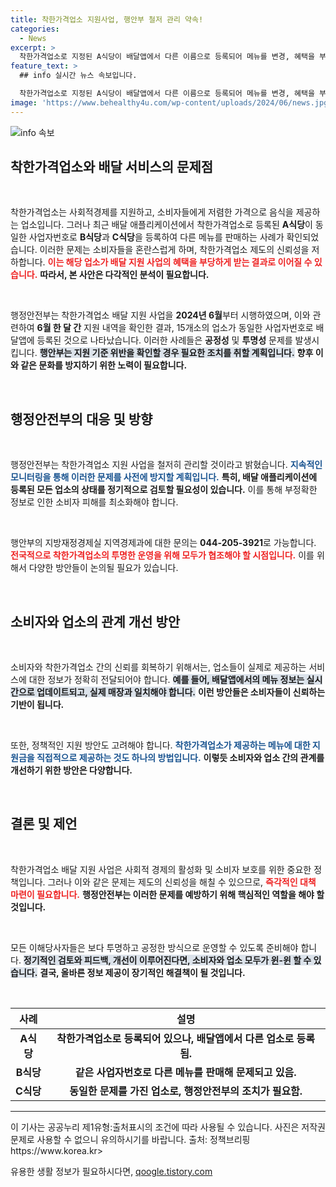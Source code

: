 ```yaml
---
title: 착한가격업소 지원사업, 행안부 철저 관리 약속!
categories:
  - News
excerpt: >
  착한가격업소로 지정된 A식당이 배달앱에서 다른 이름으로 등록되어 메뉴를 변경, 혜택을 부당하게 활용하는 사례가 발견됐다. 행안부는 이러한 지원기준 위반 사항에 대해 강력한 조치를 예고했다.
feature_text: >
  ## info 실시간 뉴스 속보입니다.

  착한가격업소로 지정된 A식당이 배달앱에서 다른 이름으로 등록되어 메뉴를 변경, 혜택을 부당하게 활용하는 사례가 발견됐다. 행안부는 이러한 지원기준 위반 사항에 대해 강력한 조치를 예고했다.
image: 'https://www.behealthy4u.com/wp-content/uploads/2024/06/news.jpg'
---
```


<p><img src="https://www.behealthy4u.com/wp-content/uploads/2024/06/news.jpg" alt="info 속보" /></p>

<h2 data-ke-size="size26">착한가격업소와 배달 서비스의 문제점</h2>

<p data-ke-size="size16">&nbsp;</p>

<p>착한가격업소는 사회적경제를 지원하고, 소비자들에게 저렴한 가격으로 음식을 제공하는 업소입니다. 그러나 최근 배달 애플리케이션에서 착한가격업소로 등록된 <strong>A식당</strong>이 동일한 사업자번호로 <strong>B식당</strong>과 <strong>C식당</strong>을 등록하여 다른 메뉴를 판매하는 사례가 확인되었습니다. 이러한 문제는 소비자들을 혼란스럽게 하며, 착한가격업소 제도의 신뢰성을 저하합니다. <b><span style="color: #ee2323;">이는 해당 업소가 배달 지원 사업의 혜택을 부당하게 받는 결과로 이어질 수 있습니다.</span></b> <b>따라서, 본 사안은 다각적인 분석이 필요합니다.</b> </p>

<p data-ke-size="size16">&nbsp;</p>

<p>행정안전부는 착한가격업소 배달 지원 사업을 <strong>2024년 6월</strong>부터 시행하였으며, 이와 관련하여 <strong>6월 한 달 간</strong> 지원 내역을 확인한 결과, 15개소의 업소가 동일한 사업자번호로 배달앱에 등록된 것으로 나타났습니다. 이러한 사례들은 <strong>공정성</strong> 및 <strong>투명성</strong> 문제를 발생시킵니다. <b><span style="background-color: #21538527;">행안부는 지원 기준 위반을 확인할 경우 필요한 조치를 취할 계획입니다.</span></b> <b>향후 이와 같은 문화를 방지하기 위한 노력이 필요합니다.</b></p>

<p data-ke-size="size16">&nbsp;</p>

<h2 data-ke-size="size26">행정안전부의 대응 및 방향</h2>

<p data-ke-size="size16">&nbsp;</p>

<p>행정안전부는 착한가격업소 지원 사업을 철저히 관리할 것이라고 밝혔습니다. <b><span style="color: #1a5490;">지속적인 모니터링을 통해 이러한 문제를 사전에 방지할 계획입니다.</span></b> <b>특히, 배달 애플리케이션에 등록된 모든 업소의 상태를 정기적으로 검토할 필요성이 있습니다.</b> 이를 통해 부정확한 정보로 인한 소비자 피해를 최소화해야 합니다. </p>

<p data-ke-size="size16">&nbsp;</p>

<p>행안부의 지방재정경제실 지역경제과에 대한 문의는 <strong>044-205-3921</strong>로 가능합니다. <b><span style="color: #ee2323;">전국적으로 착한가격업소의 투명한 운영을 위해 모두가 협조해야 할 시점입니다.</span></b> 이를 위해서 다양한 방안들이 논의될 필요가 있습니다.</p>

<p data-ke-size="size16">&nbsp;</p>

<h2 data-ke-size="size26">소비자와 업소의 관계 개선 방안</h2>

<p data-ke-size="size16">&nbsp;</p>

<p>소비자와 착한가격업소 간의 신뢰를 회복하기 위해서는, 업소들이 실제로 제공하는 서비스에 대한 정보가 정확히 전달되어야 합니다. <b><span style="background-color: #21538527;">예를 들어, 배달앱에서의 메뉴 정보는 실시간으로 업데이트되고, 실제 매장과 일치해야 합니다.</span></b> <b>이런 방안들은 소비자들이 신뢰하는 기반이 됩니다.</b></p>

<p data-ke-size="size16">&nbsp;</p>

<p>또한, 정책적인 지원 방안도 고려해야 합니다. <b><span style="color: #1a5490;">착한가격업소가 제공하는 메뉴에 대한 지원금을 직접적으로 제공하는 것도 하나의 방법입니다.</span></b> <b>이렇듯 소비자와 업소 간의 관계를 개선하기 위한 방안은 다양합니다.</b> </p>

<p data-ke-size="size16">&nbsp;</p>

<h2 data-ke-size="size26">결론 및 제언</h2>

<p data-ke-size="size16">&nbsp;</p>

<p>착한가격업소 배달 지원 사업은 사회적 경제의 활성화 및 소비자 보호를 위한 중요한 정책입니다. 그러나 이와 같은 문제는 제도의 신뢰성을 해칠 수 있으므로, <b><span style="color: #ee2323;">즉각적인 대책 마련이 필요합니다.</span></b> <b>행정안전부는 이러한 문제를 예방하기 위해 핵심적인 역할을 해야 할 것입니다.</b> </p>

<p data-ke-size="size16">&nbsp;</p>

<p>모든 이해당사자들은 보다 투명하고 공정한 방식으로 운영할 수 있도록 준비해야 합니다. <b><span style="background-color: #21538527;">정기적인 검토와 피드백, 개선이 이루어진다면, 소비자와 업소 모두가 윈-윈 할 수 있습니다.</span></b> <b>결국, 올바른 정보 제공이 장기적인 해결책이 될 것입니다.</b></p>

<p data-ke-size="size16">&nbsp;</p>

<table>
    <thead>
        <tr>
            <th style="text-align: center;">사례</th>
            <th style="text-align: center;">설명</th>
        </tr>
    </thead>
    <tbody>
        <tr>
            <td style="text-align: center; height: 17px;"><b>A식당</b></td>
            <td style="text-align: center; height: 17px;"><b>착한가격업소로 등록되어 있으나, 배달앱에서 다른 업소로 등록됨.</b></td>
        </tr>
        <tr>
            <td style="text-align: center; height: 17px;"><b>B식당</b></td>
            <td style="text-align: center; height: 17px;"><b>같은 사업자번호로 다른 메뉴를 판매해 문제되고 있음.</b></td>
        </tr>
        <tr>
            <td style="text-align: center; height: 17px;"><b>C식당</b></td>
            <td style="text-align: center; height: 17px;"><b>동일한 문제를 가진 업소로, 행정안전부의 조치가 필요함.</b></td>
        </tr>
    </tbody>
</table>

<hr />

<p data-ke-size="size16">이 기사는 공공누리 제1유형:출처표시의 조건에 따라 사용될 수 있습니다. 사진은 저작권 문제로 사용할 수 없으니 유의하시기를 바랍니다. 출처: 정책브리핑 https://www.korea.kr></p>
유용한 생활 정보가 필요하시다면, <a href="https://qoogle.tistory.com" rel="dofollow">qoogle.tistory.com</a>


